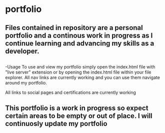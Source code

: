 # portfolio

## Files contained in repository are a personal portfolio and a continous work in progress as I continue learning and advancing my skills as a developer.

## 
-Usage
To use and view my portfolio simply open the index.html file with "live server" extension or by opening the index.html file within your file explorer. All nav links are currently working and you can use them navigate around my portfolio. 

All links to social pages and certifications are currently working

## This portfolio is a work in progress so expect certain areas to be empty or out of place. I will continuosly update my portfolio
